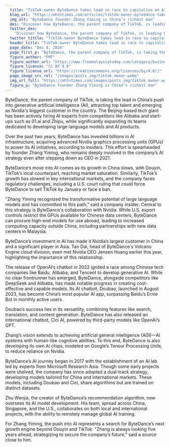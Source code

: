```yaml
---
  title: "TikTok-owner ByteDance takes lead in race to capitalise on AI in China"
  blog_url: "https://mhtntimes.com/articles/tiktok-owner-bytedance-takes-lead-in-race-to-capitalise-on-ai-in-china"
  img_alt: "ByteDance founder Zhang Yiming is China’s richest man"
  des: "Discover how ByteDance, the parent company of TikTok, is leading China's AI revolution with massive investments, top talent acquisitions, and cutting-edge developments like the Doubao chatbot, rivaling global AI giants."
  twitter_des:
    "Discover how ByteDance, the parent company of TikTok, is leading China's AI revolution with massive investments, top talent acquisitions, and cutting-edge developments like the Doubao chatbot, rivaling global AI giants."
  twitter_tittle: "TikTok-owner ByteDance takes lead in race to capitalise on AI in China"
  header_title: "TikTok-owner ByteDance takes lead in race to capitalise on AI in China"
  page_date: "Dec 8, 2024"
  page_first_p: "ByteDance, the parent company of TikTok, is taking the lead in China’s push into generative artificial intelligence (AI), attracting top talent and emerging as Nvidia's biggest customer in the country. The Beijing-based tech giant has been actively hiring AI experts from competitors like Alibaba and start-ups such as 01.ai and Zhipu, while significantly expanding its teams dedicated to developing large language models and AI products."
  figure_author: "FMT"
  figure_author_url: "https://www.freemalaysiatoday.com/category/business/2024/10/29/founder-of-tiktok-owner-bytedance-jumps-to-top-of-chinas-rich-list/"
  figure_license: "CC BY 4.0"
  figure_license_url: "https://creativecommons.org/licenses/by/4.0//"
  page_image_src_rel: "/images/posts_img/tiktok_owner.webp"
  img_url_full: "https://mhtntimes.com/images/posts_img/tiktok_owner.webp"
  figure_p: "ByteDance founder Zhang Yiming is China’s richest man"
---
```


ByteDance, the parent company of TikTok, is taking the lead in China’s push into generative artificial intelligence (AI), attracting top talent and emerging as Nvidia's biggest customer in the country. The Beijing-based tech giant has been actively hiring AI experts from competitors like Alibaba and start-ups such as 01.ai and Zhipu, while significantly expanding its teams dedicated to developing large language models and AI products.

Over the past two years, ByteDance has invested billions in AI infrastructure, acquiring advanced Nvidia graphics processing units (GPUs) to power its AI initiatives, according to insiders. This effort is spearheaded by founder Zhang Yiming, who remains deeply involved in the company’s AI strategy even after stepping down as CEO in 2021.

ByteDance’s move into AI comes as its growth in China slows, with Douyin, TikTok’s local counterpart, reaching market saturation. Similarly, TikTok’s growth has slowed in key international markets, and the company faces regulatory challenges, including a U.S. court ruling that could force ByteDance to sell TikTok by January or face a ban.

"Zhang Yiming recognized the transformative potential of large language models and has committed to this path," said a company insider. Central to this strategy is ByteDance's collaboration with Nvidia. While U.S. export controls restrict the GPUs available for Chinese data centers, ByteDance can procure high-end models for use abroad, leading to increased computing capacity outside China, including partnerships with new data centers in Malaysia.

ByteDance’s investment in AI has made it Nvidia’s largest customer in China and a significant player in Asia. Tan Dai, head of ByteDance's Volcano Engine cloud division, even met Nvidia CEO Jensen Huang earlier this year, highlighting the importance of this relationship.

The release of OpenAI’s chatbot in 2022 ignited a race among Chinese tech companies like Baidu, Alibaba, and Tencent to develop generative AI. While no clear frontrunner has emerged, ByteDance, alongside competitors like DeepSeek and Alibaba, has made notable progress in creating cost-effective and capable models. Its AI chatbot, Doubao, launched in August 2023, has become China’s most popular AI app, surpassing Baidu’s Ernie Bot in monthly active users.

Doubao’s success lies in its versatility, combining features like search, translation, and content generation. ByteDance has also released an international chatbot, Cici AI, powered by third-party models like OpenAI’s GPT.

Zhang’s vision extends to achieving artificial general intelligence (AGI)—AI systems with human-like cognitive abilities. To this end, ByteDance is also developing its own AI chips, modeled on Google’s Tensor Processing Units, to reduce reliance on Nvidia.

ByteDance’s AI journey began in 2017 with the establishment of an AI lab led by experts from Microsoft Research Asia. Though some early projects were shelved, the company has since adopted a dual-track strategy, developing models tailored for China and international markets. These models, including Doubao and Cici, share algorithms but are trained on distinct datasets.

Zhu Wenjia, the creator of ByteDance’s recommendation algorithm, now oversees its AI model development. His team, spread across China, Singapore, and the U.S., collaborates on both local and international projects, with the ability to remotely manage global AI training.

For Zhang Yiming, the push into AI represents a search for ByteDance’s next growth engine beyond Douyin and TikTok. "Zhang is always looking five years ahead, strategizing to secure the company’s future," said a source close to him.

